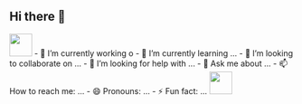 ## Hi there 👋
<img src="https://cdn.jsdelivr.net/gh/devicons/devicon@latest/icons/vuetify/vuetify-original.svg" width="40" height="40"/>
- 🔭 I’m currently working o
- 🌱 I’m currently learning ...
- 👯 I’m looking to collaborate on ...
- 🤔 I’m looking for help with ...
- 💬 Ask me about ...
- 📫 How to reach me: ...
- 😄 Pronouns: ...
- ⚡ Fun fact: ...
<img src="https://cdn.jsdelivr.net/gh/devicons/devicon@latest/icons/vuetify/vuetify-original.svg" width="40" height="40"/>
